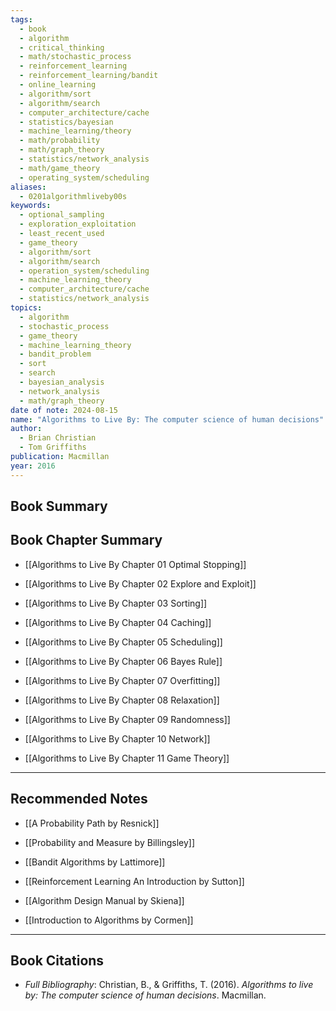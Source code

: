 ```yaml
---
tags:
  - book
  - algorithm
  - critical_thinking
  - math/stochastic_process
  - reinforcement_learning
  - reinforcement_learning/bandit
  - online_learning
  - algorithm/sort
  - algorithm/search
  - computer_architecture/cache
  - statistics/bayesian
  - machine_learning/theory
  - math/probability
  - math/graph_theory
  - statistics/network_analysis
  - math/game_theory
  - operating_system/scheduling
aliases:
  - 0201algorithmliveby00s
keywords:
  - optional_sampling
  - exploration_exploitation
  - least_recent_used
  - game_theory
  - algorithm/sort
  - algorithm/search
  - operation_system/scheduling
  - machine_learning_theory
  - computer_architecture/cache
  - statistics/network_analysis
topics:
  - algorithm
  - stochastic_process
  - game_theory
  - machine_learning_theory
  - bandit_problem
  - sort
  - search
  - bayesian_analysis
  - network_analysis
  - math/graph_theory
date of note: 2024-08-15
name: "Algorithms to Live By: The computer science of human decisions"
author:
  - Brian Christian
  - Tom Griffiths
publication: Macmillan
year: 2016
---
```


## Book Summary



## Book Chapter Summary

- [[Algorithms to Live By Chapter 01 Optimal Stopping]]

- [[Algorithms to Live By Chapter 02 Explore and Exploit]]

- [[Algorithms to Live By Chapter 03 Sorting]]

- [[Algorithms to Live By Chapter 04 Caching]]

- [[Algorithms to Live By Chapter 05 Scheduling]]

- [[Algorithms to Live By Chapter 06 Bayes Rule]]

- [[Algorithms to Live By Chapter 07 Overfitting]]

- [[Algorithms to Live By Chapter 08 Relaxation]]

- [[Algorithms to Live By Chapter 09 Randomness]]

- [[Algorithms to Live By Chapter 10 Network]]

- [[Algorithms to Live By Chapter 11 Game Theory]]


-----------
##  Recommended Notes

- [[A Probability Path by Resnick]]
- [[Probability and Measure by Billingsley]]


- [[Bandit Algorithms by Lattimore]]
- [[Reinforcement Learning An Introduction by Sutton]]



- [[Algorithm Design Manual by Skiena]]
- [[Introduction to Algorithms by Cormen]]


----------
## Book Citations

- *Full Bibliography*: Christian, B., & Griffiths, T. (2016). _Algorithms to live by: The computer science of human decisions_. Macmillan.

